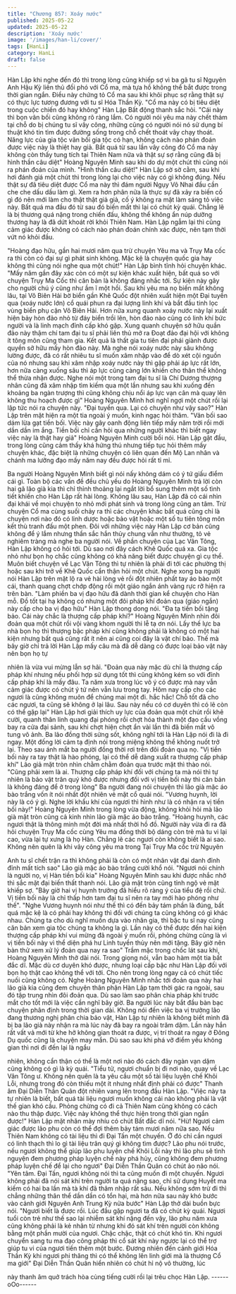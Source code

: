```yaml
---
title: "Chương 857: Xoáy nước"
published: 2025-05-22
updated: 2025-05-22
description: 'Xoáy nước'
image: '/images/han-li/cover/'
tags: [HanLi]
category: HanLi
draft: false
---
```


Hàn Lập khi nghe đến đó thì trong lòng cũng khiếp sợ vì ba gã tu
sĩ Nguyên Anh Hậu Kỳ liên thủ đối phó với Cổ ma, mà tựa hồ
không thể bắt được trong thời gian ngắn. Điều này chứng tỏ Cổ
ma sau khi khôi phục sợ rằng thật sự có thực lực tương đương
với tu sĩ Hóa Thần Kỳ.
"Cổ ma này có bị tiêu diệt trong cuộc chiến đó hay không" Hàn
Lập Bất động thanh sắc hỏi.
"Cái này thì bọn vãn bối cũng không rõ ràng lắm. Có người nói
yêu ma này chết thảm tại chỗ do bị chúng tu sĩ vây công, những
cũng có người nói nó sử dụng bí thuật khó tin tìm được đường
sống trong chỗ chết thoát vây chạy thoát. Năng lực của gia tộc
vãn bối gia tộc có hạn, không cách nào phán đoán được việc này
là thiệt hay giả. Bất quá từ sau lần vây công đó Cổ ma này không
còn thấy tung tích tại Thiên Nam nữa và thật sự sợ rằng cũng đã
bị hình thần câu diệt" Hoàng Nguyên Minh sau khi do dự một chút
thì cũng nói ra phán đoán của mình.
"Hình thần câu diệt!" Hàn Lập sờ sờ cằm, sau khi hơi đánh giá
một chút thì trong lòng lại cho việc này có gì không đúng.
Nếu thật sự đã tiêu diệt được Cổ ma này thì đám người Ngụy Vô
Nhai đầu cần che che dấu dấu làm gì. Xem ra hơn phân nửa là
thực sự đã xảy ra biến cố gì đó nên mới làm cho thật thật giả giả,
cố ý không ra mặt làm sáng tỏ việc này. Bất quá ma đầu đó từ
sau đó biến mất thì lại có chút kỳ quái. Chẳng lẽ là bị thương quá
nặng trong chiến đấu, không thể không ẩn núp dưỡng thương
hay là đã dứt khoát rời khỏi Thiên Nam.
Hàn Lập ngẫm lại thì cũng cảm giác được không có cách nào
phán đoán chính xác được, nên tạm thời vứt nó khỏi đầu.

"Hoàng đạo hữu, gần hai mươi năm qua trừ chuyện Yêu ma và
Trụy Ma cốc ra thì còn có đại sự gì phát sinh không. Mặc kệ là
chuyện quốc gia hay không thì cũng nói nghe qua một chút!" Hàn
Lập bình tĩnh hỏi chuyện khác.
"Mấy năm gần đây xác còn có một sự kiện khác xuất hiện, bất
quá so với chuyện Trụy Ma Cốc thì căn bản là không đáng nhắc
tới. Sự kiện này gây cho người chú ý cũng như ầm ĩ một hồi. Sau
khi yêu ma nọ biến mất không lâu, tại Vô Biên Hải bờ biển gần
Khê Quốc đột nhiên xuất hiện một Đại tuyền qua (xoáy nước lớn)
cổ quái phun ra đại lượng linh khí và bắt đầu tinh lọc vùng biển
phụ cận Vô Biên Hải. Hơn nữa xung quanh xoáy nước này lại xuất
hiện bảy hòn đảo nhỏ từ đáy biển trồi lên, hòn đảo nào cũng có
linh khí bức người và là linh mạch đỉnh cấp khó gặp. Xung quanh
chuyện sở hữu quần đảo này thậm chí tam đại tu sĩ phải liên thủ
mở ra Đoạt đảo đại hội với không ít tông môn cũng tham gia. Kết
quả là thất gia tu tiên đại phái giành được quyền sở hữu mấy hòn
đảo này. Mà nghe nói xoáy nước này sâu không lường được, đã
có rất nhiêu tu sĩ muốn xâm nhập vào để dò xét cội nguồn của nó
nhưng sau khi xâm nhập xoáy nước này thì gặp phải áp lực rất
lớn, hơn nữa càng xuống sâu thì áp lực cũng càng lớn khiến cho
thân thể không thể thừa nhận được. Nghe nói một trong tam đại
tu sĩ là Chí Dương thượng nhân cũng đã xâm nhập tìm kiếm qua
một lần nhưng sau khi xuống đến khoảng ba ngàn trượng thì cũng
không chịu nổi áp lực vạn cân mà quay lên không thu hoạch được
gì" Hoàng Nguyên Minh hơi nghĩ ngợi một chút rồi lại lập tức nói
ra chuyện này.
"Đại tuyền qua. Lại có chuyện như vậy sao?" Hàn Lập trên mặt
hiện ra một tia ngoài ý muốn, kinh ngạc hỏi thăm.
"Vãn bối sao dám lừa gạt tiền bối. Việc này gây oanh động liên
tiếp mấy năm trời rồi mới dần dần im ắng. Tiền bối chỉ cần hỏi qua
những người khác thì biết ngay việc này là thật hay giả" Hoàng
Nguyên Minh cười bồi nói.
Hàn Lập gật đầu, trong lòng cũng cảm thấy khá hứng thú nhưng
tiếp tục hỏi thêm mấy chuyện khác, đặc biệt là những chuyện có
liên quan đến Mộ Lan nhân và chánh ma lưỡng đạo mấy năm nay
đều được hỏi rất tỉ mỉ.

Ba người Hoàng Nguyên Minh biết gì nói nấy không dám có ý tứ
giấu điểm cái gì. Toàn bộ các vấn đề đều chủ yếu do Hoàng
Nguyên Minh trả lời còn hai gã lão già kia thì chỉ thỉnh thoảng lại
ngắt lời bổ sung thêm một số tình tiết khiến cho Hàn Lập rất hài
lòng.
Không lâu sau, Hàn Lập đã có cái nhìn đại khái về mọi chuyện to
nhỏ mới phát sinh và trong lòng cũng an tâm.
Trừ chuyện Cổ ma cùng suối chảy ra thì các chuyện khác bất quá
cũng chỉ là chuyện nơi nào đó có linh dược hoặc bảo vật hoặc
một số tu tiên tông môn kết thù tranh đấu một phen. Đôi với
những việc này Hàn Lập cơ bản cũng không để ý lắm nhưng thần
sắc hắn thủy chung vẫn như thường, tỏ vẻ nghiêm tràng mà nghe
ba người nói.
Về phần chuyện của Lạc Vân Tông, Hàn Lập không có hỏi tới.
Dù sao nơi đây cách Khê Quốc quá xa. Gia tộc nhỏ như bọn họ
chắc cũng không có khả năng biết được chuyện gì cụ thể. Muôn
biết chuyện về Lạc Vân Tông thì tự nhiên là phải đi tới các
phường thị hoặc sau khi trở về Khê Quốc cẩn thận hỏi một chút.
Nghe xong ba người nói Hàn Lập trên mặt lộ ra vẻ hài lòng vẻ rồi
đột nhiên phất tay áo bào một cái, thanh quang chợt chớp động
rồi một giáo ngắn ánh vàng rực rỡ hiện ra trên bàn.
"Làm phiền ba vị đạo hữu đã dành thời gian kể chuyện cho Hàn
mỗ. Đồ tốt tại hạ không có nhưng một đôi pháp khí đoản qua
(giáo ngắn) này cấp cho ba vị đạo hữu" Hàn Lập thong dong nói.
"Đa tạ tiền bối tặng bảo. Cái này chắc là thượng cấp pháp khí?"
Hoàng Nguyên Minh nhìn đôi đoản qua một chút rồi vội vàng
khom người thi lễ tạ ơn nói.
Lấy thế lực ba nhà bọn họ thì thượng bậc pháp khí cũng không
phải là không có một hai kiện nhưng bất quá cũng rất ít nên ai
cũng coi đây là vật chí bảo. Thế mà bây giờ chỉ trả lời Hàn Lập
mấy câu mà đã dễ dàng có được loại bảo vật này nên bọn họ tự

nhiên là vừa vui mừng lẫn sợ hãi.
"Đoản qua này mặc dù chỉ là thượng cấp pháp khí nhưng nếu
phối hợp sử dụng tốt thì cũng không kém so với đỉnh cấp pháp khí
là mấy đâu. Ta năm xưa trong lúc vô ý có được mà nay vẫn cảm
giác được có chút ý tứ nên vẫn lưu trong tay. Hôm nay cấp cho
các ngươi là cũng không muôn để chúng mai một đi. hắc hắc!
Chỗ tốt đã cho các ngươi, ta cũng sẽ không ở lại lâu. Sau này nếu
có cơ duyên thì có lẽ còn có thể gặp lại" Hàn Lập hơi giải thích uy
lực của đoản qua một chút rồi khẽ cười, quanh thân linh quang
đại phóng rồi chợt hóa thành một đạo cầu vồng bay ra cửa đại
sảnh, sau khi chợt hiện chợt ẩn vài lần thì đã biến mất vô tung vô
ảnh.
Ba lão đồng thời sửng sốt, không nghĩ tới là Hàn Lập nói đi là đi
ngay. Một đống lời cảm tạ định nói trong miệng không thể không
nuốt trở lại.
Theo sau ánh mắt ba người đồng thời rơi trên đôi đoản qua nọ.
"Vị tiền bối này ra tay thật là hào phóng, lại có thể dễ dàng xuất ra
thượng cấp pháp khí" Lão giả mặt tròn nhìn chằm chằm đoản qua
trước mặt thì thào nói.
"Cũng phải xem là ai. Thượng cấp pháp khí đối với chúng ta mà
nói thì tự nhiên là bảo vật trân quý khó được nhưng đối với vị tiền
bối này thì căn bản là không đáng để ở trong lòng" Ba người đang
nói chuyện thì lão già mặc áo bào trắng vốn ít nói nhất đột nhiên
vẻ mặt cổ quái nói.
"Vương huynh, lời này là có ý gì. Nghe lời khẩu khí của ngươi thì
hình như là có nhận ra vị tiền bối này!" Hoàng Nguyên Minh trong
lòng vừa động, không khỏi hỏi mà lão già mặt tròn cũng cả kinh
nhìn lão già mặc áo bào trắng.
"Hoàng huynh, các ngươi thật là thông minh một đời mà nhất thời
hồ đồ. Người này vừa đi ra đã hỏi chuyện Trụy Ma cốc cùng Yêu
ma đồng thời bộ dáng còn trẻ mà tu vi lại cao, vừa lại tự xưng là
họ Hàn. Chẳng lẽ các ngươi còn không biết là ai sao. Không nên
quên là khi vây công yêu ma trong Tại Trụy Ma cốc trừ Nguyên

Anh tu sĩ chết trận ra thì không phải là còn có một nhân vật đại
danh đỉnh đỉnh mất tích sao" Lão già mặc áo bào trắng cười khổ
nói.
"Ngươi nói chính là người nọ, vị Hàn tiền bối kia" Hoàng Nguyên
Minh sau khi được nhắc nhở thì sắc mặt đại biến thất thanh nói.
Lão già mặt tròn cũng tỉnh ngộ vẻ mặt khiếp sợ.
"Bây giờ hai vị huynh trưởng đã hiểu rõ ràng ý của tiểu đệ rồi chứ.
Vị tiền bối này là chỉ thấp hơn tam đại tu sĩ nên ra tay mới hào
phóng như thế".
"Nghe Vương huynh nói như thế thì có đến bảy tám phần là đúng,
bất quá mặc kệ là có phải hay không thì đối với chúng ta cũng
không có gì khác nhau. Chúng ta cho dù nghĩ muốn dựa vào nhân
gia, thì bậc tu sĩ nay cũng căn bản xem gia tộc chúng ta không la
gì. Lần này có thể được đến hai kiện thượng cấp pháp khí vui
mừng đã ngoài ý muốn rồi, phỏng chừng cũng là vì vị tiền bối này
vì thể diện phá hư Linh tuyền thủy nên mới tặng. Bây giờ nên bàn
thử xem xử lý đoản qua nay ra sao" Trầm mặc trong chốc lát sau
khi, Hoàng Nguyên Minh thở dài nói. Trong giọng nói, vẫn bao
hàm một tia bất đắc dĩ.
Mặc dù cơ duyên khó được, nhưng loại cấp bậc như Hàn Lập đối
với bọn họ thật cao không thể với tới. Cho nên trong lòng ngay cả
có chút tiếc nuối cũng không có.
Nghe Hoàng Nguyên Minh nhắc tới đoản qua này hai lão già kia
cũng đem chuyện thân phận Hàn Lập tạm thời gác ra ngoài, sau
đó tập trung nhìn đôi đoản qua. Dù sao làm sao phân chia pháp
khí trước mắt cho tốt mới là việc cần nghĩ bây giờ. Ba người lúc
này bắt đầu bàn bạc chuyện phân định trong thời gian dài.
Không nói đến việc ba vị trưởng lão đang thương nghị phân chia
bảo vật, Hàn Lập tự nhiên là không biết mình đã bị ba lão già này
nhận ra mà lúc này đã bay ra ngoài trăm dặm.
Lần này hắn rất vất vả mới từ khe hở không gian thoát ra được, vị
trí thoát ra ngay ở Đông Dụ quốc cũng là chuyện may mắn. Dù
sao sau khi phá vỡ điểm yếu không gian thì nơi đi đến lại là ngẩu

nhiên, không cẩn thận có thể là một nơi nào đó cách đây ngàn
vạn dặm cũng không có gì là kỳ quái.
"Tiểu tử, ngươi chuẩn bị đi nơi nào, quay về Lạc Vân Tông ư.
Không nên quên là ta yêu cầu một số tài liệu luyện chế Khôi Lỗi,
nhưng trong đó còn thiếu một ít nhưng nhất định phải có được"
Thanh âm Đại Diễn Thần Quân đột nhiên vang lên trong đầu Hàn
Lập.
"Việc này ta tự nhiên là biết, bất quá tài liệu ngươi muốn không
cái nào không phải là vật thế gian khó cầu. Phỏng chừng có đi cả
Thiên Nam cũng không có cách nào thu thập được. Việc này
không thể thực hiện trong thời gian ngắn được!" Hàn Lập mặt
nhăn mày nhíu có chút Bất đắc dĩ nói.
"Hừ! Ngươi cảm giác được lão phu còn có thể đợi thêm bảy tám
mươi năm nữa sao. Nếu Thiên Nam không có tài liệu thì đi Đại
Tấn một chuyến. Ở đó chỉ cần ngươi có linh thạch thì lo gì tài liệu
trân quý gì không tìm được? Lão phu nói trước, nếu ngươi không
thể giúp lão phu luyện chế Khôi Lỗi này thì lão phu sẽ tình nguyện
đem phương pháp luyện chế này phá hủy, cũng không đem
phương pháp luyện chế để lại cho ngươi" Đại Diễn Thần Quân có
chút ảo não nói.
"Yên tâm. Đại Tấn, ngươi không nói thì ta cũng muốn đi một
chuyến. Ngươi không phải đã nói sát khí trên người ta quá nặng
sao, chỉ sử dụng Huyết ma kiếm có hai ba lần mà tà khí đã thâm
nhập rất sâu. Nếu không sớm trừ đi thì chẳng những thân thể dần
dần có tổn hại, mà hơn nữa sau này khó bước vào cảnh giới
Nguyên Anh Trung Kỳ nửa bước" Hàn Lập thở dài buồn bực nói.
"Ngươi biết là được rồi. Lúc đầu gặp ngươi ta đã có chút kỳ quái.
Ngươi tuổi còn trẻ như thế sao lại nhiễm sát khí nặng đến vậy, lão
phu năm xưa cũng không phải là kẻ nhân từ nhưng khi đó sát khí
trên người còn không bằng một phần mười của ngươi. Chậc chậc,
thật có chút khó tin. Khi ngươi chuyển sang tu ma đạo công pháp
thì cổ sát khí này ngược lại có thể trợ giúp tu vi của ngươi tiến
thêm một bước. Đương nhiên đến cảnh giới Hóa Thần Kỳ khi
ngươi phi thăng thì có thể không lên linh giới mà là thượng Cổ ma
giới" Đại Diễn Thần Quân hiển nhiên có chút hỉ nộ vô thường, lúc

này thanh âm quở trách hòa cùng tiếng cười rồi lại trêu chọc Hàn
Lập.
------oOo------
